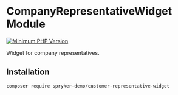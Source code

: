 # CompanyRepresentativeWidget Module
[![Minimum PHP Version](https://img.shields.io/badge/php-%3E%3D%208.2-8892BF.svg)](https://php.net/)

Widget for company representatives.

## Installation

```
composer require spryker-demo/customer-representative-widget
```
